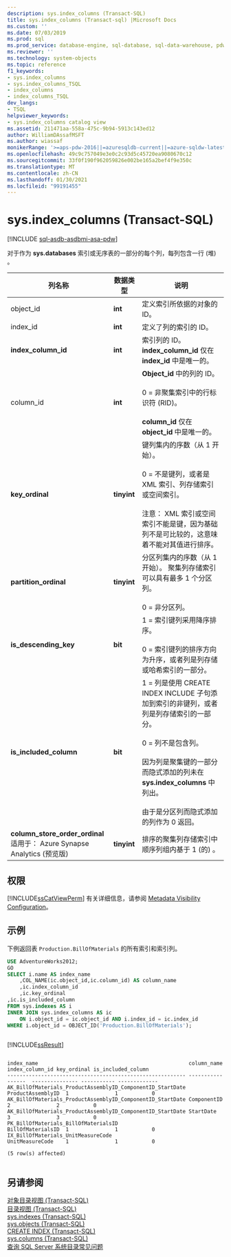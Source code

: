 ```yaml
---
description: sys.index_columns (Transact-SQL)
title: sys.index_columns (Transact-sql) |Microsoft Docs
ms.custom: ''
ms.date: 07/03/2019
ms.prod: sql
ms.prod_service: database-engine, sql-database, sql-data-warehouse, pdw
ms.reviewer: ''
ms.technology: system-objects
ms.topic: reference
f1_keywords:
- sys.index_columns
- sys.index_columns_TSQL
- index_columns
- index_columns_TSQL
dev_langs:
- TSQL
helpviewer_keywords:
- sys.index_columns catalog view
ms.assetid: 211471aa-558a-475c-9b94-5913c143ed12
author: WilliamDAssafMSFT
ms.author: wiassaf
monikerRange: '>=aps-pdw-2016||=azuresqldb-current||=azure-sqldw-latest||>=sql-server-2016||>=sql-server-linux-2017||=azuresqldb-mi-current'
ms.openlocfilehash: 49c9c757049e3e0c2c93d5c45720ea9080670c12
ms.sourcegitcommit: 33f0f190f962059826e002be165a2bef4f9e350c
ms.translationtype: MT
ms.contentlocale: zh-CN
ms.lasthandoff: 01/30/2021
ms.locfileid: "99191455"
---
```

# <a name="sysindex_columns-transact-sql"></a>sys.index_columns (Transact-SQL)
[!INCLUDE [sql-asdb-asdbmi-asa-pdw](../../includes/applies-to-version/sql-asdb-asdbmi-asa-pdw.md)]

  对于作为 **sys.databases** 索引或无序表的一部分的每个列，每列包含一行 (堆) 。  
  
|列名称|数据类型|说明|  
|-----------------|---------------|-----------------|  
|object_id|**int**|定义索引所依据的对象的 ID。|  
|index_id|**int**|定义了列的索引的 ID。|  
|**index_column_id**|**int**|索引列的 ID。 **index_column_id** 仅在 **index_id** 中是唯一的。|  
|column_id|**int**|**Object_id** 中的列的 ID。<br /><br /> 0 = 非聚集索引中的行标识符 (RID)。<br /><br /> **column_id** 仅在 **object_id** 中是唯一的。|  
|**key_ordinal**|**tinyint**|键列集内的序数（从 1 开始）。<br /><br /> 0 = 不是键列，或者是 XML 索引、列存储索引或空间索引。<br /><br /> 注意： XML 索引或空间索引不能是键，因为基础列不是可比较的，这意味着不能对其值进行排序。|  
|**partition_ordinal**|**tinyint**|分区列集内的序数（从 1 开始）。 聚集列存储索引可以具有最多 1 个分区列。<br /><br /> 0 = 非分区列。|  
|**is_descending_key**|**bit**|1 = 索引键列采用降序排序。<br /><br /> 0 = 索引键列的排序方向为升序，或者列是列存储或哈希索引的一部分。|  
|**is_included_column**|**bit**|1 = 列是使用 CREATE INDEX INCLUDE 子句添加到索引的非键列，或者列是列存储索引的一部分。<br /><br /> 0 = 列不是包含列。<br /><br /> 因为列是聚集键的一部分而隐式添加的列未在 **sys.index_columns** 中列出。<br /><br /> 由于是分区列而隐式添加的列作为 0 返回。| 
|**column_store_order_ordinal**</br> 适用于： Azure Synapse Analytics (预览版) |**tinyint**|排序的聚集列存储索引中顺序列组内基于 1 (的) 。|
  
## <a name="permissions"></a>权限

 [!INCLUDE[ssCatViewPerm](../../includes/sscatviewperm-md.md)] 有关详细信息，请参阅 [Metadata Visibility Configuration](../../relational-databases/security/metadata-visibility-configuration.md)。  
  
## <a name="examples"></a>示例

 下例返回表 `Production.BillOfMaterials` 的所有索引和索引列。  
  
```sql
USE AdventureWorks2012;  
GO  
SELECT i.name AS index_name  
    ,COL_NAME(ic.object_id,ic.column_id) AS column_name  
    ,ic.index_column_id  
    ,ic.key_ordinal  
,ic.is_included_column  
FROM sys.indexes AS i  
INNER JOIN sys.index_columns AS ic
    ON i.object_id = ic.object_id AND i.index_id = ic.index_id  
WHERE i.object_id = OBJECT_ID('Production.BillOfMaterials');  
  
```  
  
 [!INCLUDE[ssResult](../../includes/ssresult-md.md)]  
  
```
  
index_name                                                 column_name        index_column_id key_ordinal is_included_column  
---------------------------------------------------------- -----------------  --------------- ----------- -------------  
AK_BillOfMaterials_ProductAssemblyID_ComponentID_StartDate ProductAssemblyID  1               1           0  
AK_BillOfMaterials_ProductAssemblyID_ComponentID_StartDate ComponentID        2               2           0  
AK_BillOfMaterials_ProductAssemblyID_ComponentID_StartDate StartDate          3               3           0  
PK_BillOfMaterials_BillOfMaterialsID                       BillOfMaterialsID  1               1           0  
IX_BillOfMaterials_UnitMeasureCode                         UnitMeasureCode    1               1           0  
  
(5 row(s) affected)  
  
```  
  
## <a name="see-also"></a>另请参阅  
 [对象目录视图 (Transact-SQL)](../../relational-databases/system-catalog-views/object-catalog-views-transact-sql.md)   
 [目录视图 (Transact-SQL)](../../relational-databases/system-catalog-views/catalog-views-transact-sql.md)   
 [sys.indexes (Transact-SQL)](../../relational-databases/system-catalog-views/sys-indexes-transact-sql.md)   
 [sys.objects (Transact-SQL)](../../relational-databases/system-catalog-views/sys-objects-transact-sql.md)   
 [CREATE INDEX (Transact-SQL)](../../t-sql/statements/create-index-transact-sql.md)   
 [sys.columns (Transact-SQL)](../../relational-databases/system-catalog-views/sys-columns-transact-sql.md)   
 [查询 SQL Server 系统目录常见问题](../../relational-databases/system-catalog-views/querying-the-sql-server-system-catalog-faq.md)  
  
  
